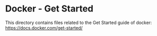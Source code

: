 # Docker - Get Started

This directory contains files related to the Get Started guide of docker: <https://docs.docker.com/get-started/>
